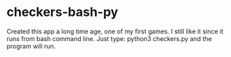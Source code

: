 # checkers-bash-py
Created this app a long time age, one of my first games. I still like it since it runs from bash command line. Just type: python3 checkers.py
and the program will run. 
